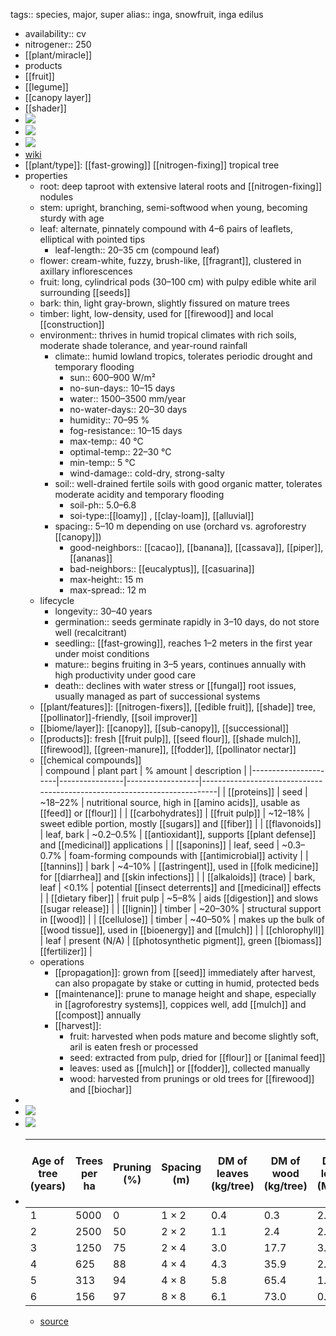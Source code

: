 tags:: species, major, super
alias:: inga, snowfruit, inga edilus

- availability:: cv
- nitrogener:: 250
- [[plant/miracle]]
- products
- [[fruit]]
- [[legume]]
- [[canopy layer]]
- [[shader]]
- ![](https://peach-geographical-bat-397.mypinata.cloud/ipfs/QmWydt72tNvQizZmCb7ZCvtut6didjT5uqSxvmXbBUxs5P)
- ![](https://peach-geographical-bat-397.mypinata.cloud/ipfs/QmNSBkfGTpPK5pXFFD9C2iapHtsRkpZZ86cB2c74oPvV5M)
- ![](https://peach-geographical-bat-397.mypinata.cloud/ipfs/QmR84KRKJ5hawM7dbqqGwvkauwNgh4Wn9y1s9Ghfy6pE38)
- [wiki](https://en.wikipedia.org/wiki/Inga_edulis)
- [[plant/type]]: [[fast-growing]] [[nitrogen-fixing]] tropical tree
- properties
	- root: deep taproot with extensive lateral roots and [[nitrogen-fixing]] nodules
	- stem: upright, branching, semi-softwood when young, becoming sturdy with age
	- leaf: alternate, pinnately compound with 4–6 pairs of leaflets, elliptical with pointed tips
		- leaf-length:: 20–35 cm (compound leaf)
	- flower: cream-white, fuzzy, brush-like, [[fragrant]], clustered in axillary inflorescences
	- fruit: long, cylindrical pods (30–100 cm) with pulpy edible white aril surrounding [[seeds]]
	- bark: thin, light gray-brown, slightly fissured on mature trees
	- timber: light, low-density, used for [[firewood]] and local [[construction]]
	- environment:: thrives in humid tropical climates with rich soils, moderate shade tolerance, and year-round rainfall
		- climate:: humid lowland tropics, tolerates periodic drought and temporary flooding
			- sun:: 600–900 W/m²
			- no-sun-days:: 10–15 days
			- water:: 1500–3500 mm/year
			- no-water-days:: 20–30 days
			- humidity:: 70–95 %
			- fog-resistance:: 10–15 days
			- max-temp:: 40 °C
			- optimal-temp:: 22–30 °C
			- min-temp:: 5 °C
			- wind-damage:: cold-dry, strong-salty
		- soil:: well-drained fertile soils with good organic matter, tolerates moderate acidity and temporary flooding
			- soil-ph:: 5.0–6.8
			- soi-type::[[loamy]] , [[clay-loam]], [[alluvial]]
		- spacing:: 5–10 m depending on use (orchard vs. agroforestry [[canopy]])
			- good-neighbors:: [[cacao]], [[banana]], [[cassava]], [[piper]], [[ananas]]
			- bad-neighbors:: [[eucalyptus]], [[casuarina]]
			- max-height:: 15 m
			- max-spread:: 12 m
	- lifecycle
		- longevity:: 30–40 years
		- germination:: seeds germinate rapidly in 3–10 days, do not store well (recalcitrant)
		- seedling:: [[fast-growing]], reaches 1–2 meters in the first year under moist conditions
		- mature:: begins fruiting in 3–5 years, continues annually with high productivity under good care
		- death:: declines with water stress or [[fungal]] root issues, usually managed as part of successional systems
	- [[plant/features]]: [[nitrogen-fixers]], [[edible fruit]], [[shade]] tree, [[pollinator]]-friendly, [[soil improver]]
	- [[biome/layer]]: [[canopy]], [[sub-canopy]], [[successional]]
	- [[products]]: fresh [[fruit pulp]], [[seed flour]], [[shade mulch]], [[firewood]], [[green-manure]], [[fodder]], [[pollinator nectar]]
	- [[chemical compounds]]  
	  | compound             | plant part     | % amount         | description                                                              |
	  |----------------------|----------------|------------------|--------------------------------------------------------------------------|
	  | [[proteins]]              | seed           | ~18–22%          | nutritional source, high in [[amino acids]], usable as [[feed]] or [[flour]]         |
	  | [[carbohydrates]]        | [[fruit pulp]]     | ~12–18%          | sweet edible portion, mostly [[sugars]] and [[fiber]]                            |
	  | [[flavonoids]]           | leaf, bark     | ~0.2–0.5%        | [[antioxidant]], supports [[plant defense]] and [[medicinal]] applications           |
	  | [[saponins]]             | leaf, seed     | ~0.3–0.7%        | foam-forming compounds with [[antimicrobial]] activity                       |
	  | [[tannins]]              | bark           | ~4–10%           | [[astringent]], used in [[folk medicine]] for [[diarrhea]] and [[skin infections]]       |
	  | [[alkaloids]] (trace)    | bark, leaf     | <0.1%            | potential [[insect deterrents]] and [[medicinal]] effects                        |
	  | [[dietary fiber]]     | fruit pulp     | ~5–8%            | aids [[digestion]] and slows [[sugar release]]                                   |
	  | [[lignin]]               | timber         | ~20–30%          | structural support in [[wood]]                                               |
	  | [[cellulose]]            | timber         | ~40–50%          | makes up the bulk of [[wood tissue]], used in [[bioenergy]] and [[mulch]]            |
	  | [[chlorophyll]]          | leaf           | present (N/A)    | [[photosynthetic pigment]], green [[biomass]] [[fertilizer]]                         |
	- operations
		- [[propagation]]: grown from [[seed]] immediately after harvest, can also propagate by stake or cutting in humid, protected beds
		- [[maintenance]]: prune to manage height and shape, especially in [[agroforestry systems]], coppices well, add [[mulch]] and [[compost]] annually
		- [[harvest]]:
			- fruit: harvested when pods mature and become slightly soft, aril is eaten fresh or processed
			- seed: extracted from pulp, dried for [[flour]] or [[animal feed]]
			- leaves: used as [[mulch]] or [[fodder]], collected manually
			- wood: harvested from prunings or old trees for [[firewood]] and [[biochar]]
-
- ![](https://peach-geographical-bat-397.mypinata.cloud/ipfs/QmR84KRKJ5hawM7dbqqGwvkauwNgh4Wn9y1s9Ghfy6pE38)
- ![](https://peach-geographical-bat-397.mypinata.cloud/ipfs/QmR84KRKJ5hawM7dbqqGwvkauwNgh4Wn9y1s9Ghfy6pE38)
- | Age of tree (years) | Trees per ha | Pruning (%) | Spacing (m) | DM of leaves (kg/tree) | DM of wood (kg/tree) | DM of leaves (Mg/ha) | DM of wood (Mg/ha) | Total above-ground biomass (Mg/ha) |
  |---------------------|--------------|-------------|-------------|------------------------|----------------------|----------------------|--------------------|-----------------------------------|
  | 1                   | 5000         | 0           | 1 × 2       | 0.4                    | 0.3                  | 2.10                 | 1.65               | 3.75                              |
  | 2                   | 2500         | 50          | 2 × 2       | 1.1                    | 2.4                  | 2.80                 | 6.08               | 8.88                              |
  | 3                   | 1250         | 75          | 2 × 4       | 3.0                    | 17.7                 | 3.78                 | 22.11              | 25.89                             |
  | 4                   | 625          | 88          | 4 × 4       | 4.3                    | 35.9                 | 2.69                 | 22.43              | 25.12                             |
  | 5                   | 313          | 94          | 4 × 8       | 5.8                    | 65.4                 | 1.82                 | 20.48              | 22.29                             |
  | 6                   | 156          | 97          | 8 × 8       | 6.1                    | 73.0                 | 0.95                 | 11.39              | 12.34                             |
	- [source](http://www.icabr.com/agricultura/pdf_files/vol_43_4_pdf/lojka.pdf)